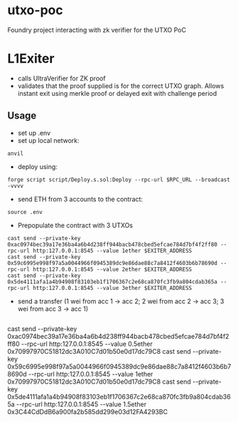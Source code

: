 # utxo-poc
Foundry project interacting with zk verifier for the UTXO PoC

# L1Exiter
- calls UltraVerifier for ZK proof
- validates that the proof supplied is for the correct UTXO graph. Allows instant exit using merkle proof or delayed exit with challenge period

## Usage
- set up .env
- set up local network:
```
anvil
```
- deploy using:
```
forge script script/Deploy.s.sol:Deploy --rpc-url $RPC_URL --broadcast -vvvv
```
- send ETH from 3 accounts to the contract:
```
source .env
```
- Prepopulate the contract with 3 UTXOs

```
cast send --private-key 0xac0974bec39a17e36ba4a6b4d238ff944bacb478cbed5efcae784d7bf4f2ff80 --rpc-url http:127.0.0.1:8545 --value 1ether $EXITER_ADDRESS
cast send --private-key 0x59c6995e998f97a5a0044966f0945389dc9e86dae88c7a8412f4603b6b78690d --rpc-url http:127.0.0.1:8545 --value 2ether $EXITER_ADDRESS
cast send --private-key 0x5de4111afa1a4b94908f83103eb1f1706367c2e68ca870fc3fb9a804cdab365a --rpc-url http:127.0.0.1:8545 --value 3ether $EXITER_ADDRESS
```

- send a transfer (1 wei from acc 1 -> acc 2; 2 wei from acc 2 -> acc 3; 3 wei from acc 3 -> acc 1)
```
```
cast send --private-key 0xac0974bec39a17e36ba4a6b4d238ff944bacb478cbed5efcae784d7bf4f2ff80 --rpc-url http:127.0.0.1:8545 --value 0.5ether 0x70997970C51812dc3A010C7d01b50e0d17dc79C8
cast send --private-key 0x59c6995e998f97a5a0044966f0945389dc9e86dae88c7a8412f4603b6b78690d --rpc-url http:127.0.0.1:8545 --value 1ether 0x70997970C51812dc3A010C7d01b50e0d17dc79C8
cast send --private-key 0x5de4111afa1a4b94908f83103eb1f1706367c2e68ca870fc3fb9a804cdab365a --rpc-url http:127.0.0.1:8545 --value 1.5ether 0x3C44CdDdB6a900fa2b585dd299e03d12FA4293BC
```